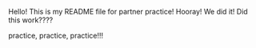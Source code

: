 Hello! This is my README file for partner practice!
Hooray! We did it!
Did this work????


practice, practice, practice!!!
